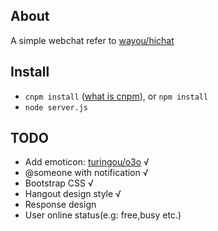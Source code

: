 ## About

A simple webchat refer to [wayou/hichat](https://github.com/wayou/hichat)

## Install

-  `cnpm install` ([what is cnpm](http://cnpmjs.org/)), or `npm install`
-  `node server.js`

## TODO

-  Add emoticon: [turingou/o3o](https://github.com/turingou/o3o) √
-  @someone with notification √ 
-  Bootstrap CSS √
-  Hangout design style √
-  Response design
-  User online status(e.g: free,busy etc.)